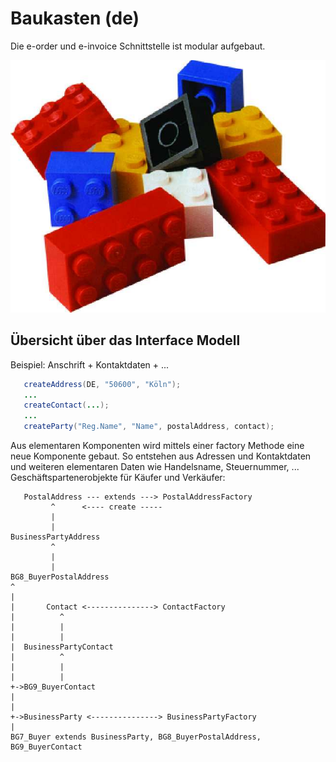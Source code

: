 # Baukasten (de)

Die e-order und e-invoice Schnittstelle ist modular aufgebaut.

![](../image/lego.jpg)

## Übersicht über das Interface Modell

Beispiel: Anschrift + Kontaktdaten + ...

```java
   createAddress(DE, "50600", "Köln");
   ...
   createContact(...);
   ...
   createParty("Reg.Name", "Name", postalAddress, contact);
```

Aus elementaren Komponenten wird mittels einer factory Methode eine neue Komponente gebaut.
So entstehen aus Adressen und Kontaktdaten und weiteren elementaren Daten wie Handelsname, Steuernummer, ... Geschäftspartenerobjekte für Käufer und Verkäufer:

```
   PostalAddress --- extends ---> PostalAddressFactory
         ^      <---- create -----
         |
         |
BusinessPartyAddress 
         ^
         |
         |
BG8_BuyerPostalAddress           
^
|
|       Contact <---------------> ContactFactory
|          ^
|          |
|          |
|  BusinessPartyContact
|          ^
|          |
|          |
+->BG9_BuyerContact
|
|
+->BusinessParty <---------------> BusinessPartyFactory
|
BG7_Buyer extends BusinessParty, BG8_BuyerPostalAddress, BG9_BuyerContact
```
